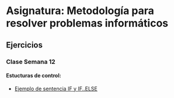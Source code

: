 # Asignatura: Metodología para resolver problemas informáticos
## Ejercicios
### Clase Semana 12
#### Estucturas de control:
- [Ejemplo de sentencia IF y IF..ELSE](Ejercicios/Ejercicio01.java)
